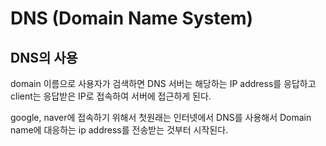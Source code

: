 # DNS (Domain Name System)

## DNS의 사용

domain 이름으로 사용자가 검색하면 DNS 서버는 해당하는 IP address를 응답하고 client는 응답받은 IP로 접속하여 서버에 접근하게 된다.<br>

google, naver에 접속하기 위해서 첫원래는 인터넷에서 DNS를 사용해서 Domain name에 대응하는 ip address를 전송받는 것부터 시작된다.<br>